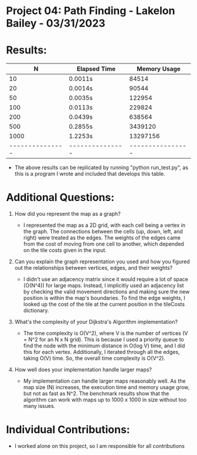 Project 04: Path Finding - Lakelon Bailey - 03/31/2023
========================
# Results:
| N             | Elapsed Time  | Memory Usage   |
|---------------|---------------|----------------|
| 10            | 0.0011s       | 84514          |
| 20            | 0.0014s       | 90544          |
| 50            | 0.0035s       | 122954         |
| 100           | 0.0113s       | 229824         |
| 200           | 0.0439s       | 638564         |
| 500           | 0.2855s       | 3439120        |
| 1000          | 1.2253s       | 13297156       |
|---------------|---------------|----------------|

- The above results can be replicated by running "python run_test.py", as this is a program I wrote and included that develops this table.

# Additional Questions:
1. How did you represent the map as a graph?
    - I represented the map as a 2D grid, with each cell being a vertex in the graph. The connections between the cells (up, down, left, and right) were treated as the edges. The weights of the edges came from the cost of moving from one cell to another, which depended on the tile costs given in the input.

2. Can you explain the graph representation you used and how you figured out the relationships between vertices, edges, and their weights?
    - I didn't use an adjacency matrix since it would require a lot of space (O(N^4)) for large maps. Instead, I implicitly used an adjacency list by checking the valid movement directions and making sure the new position is within the map's boundaries. To find the edge weights, I looked up the cost of the tile at the current position in the tileCosts dictionary.

3. What's the complexity of your Dijkstra's Algorithm implementation?
    - The time complexity is O(V^2), where V is the number of vertices (V = N^2 for an N x N grid). This is because I used a priority queue to find the node with the minimum distance in O(log V) time, and I did this for each vertex. Additionally, I iterated through all the edges, taking O(V) time. So, the overall time complexity is O(V^2).

4. How well does your implementation handle larger maps?
    - My implementation can handle larger maps reasonably well. As the map size (N) increases, the execution time and memory usage grow, but not as fast as N^2. The benchmark results show that the algorithm can work with maps up to 1000 x 1000 in size without too many issues.

# Individual Contributions:
 - I worked alone on this project, so I am responsible for all contributions